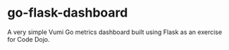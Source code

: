 # go-flask-dashboard
A very simple Vumi Go metrics dashboard built using Flask as an exercise for Code Dojo.
